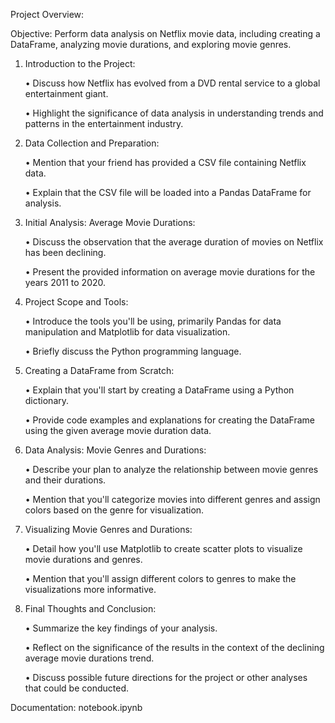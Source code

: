 Project Overview:

Objective: Perform data analysis on Netflix movie data, including creating a DataFrame, analyzing movie durations, and exploring movie genres.

1. Introduction to the Project:

   • Discuss how Netflix has evolved from a DVD rental service to a global entertainment giant.
   
   • Highlight the significance of data analysis in understanding trends and patterns in the entertainment industry.

3. Data Collection and Preparation:
   
    • Mention that your friend has provided a CSV file containing Netflix data.
   
    • Explain that the CSV file will be loaded into a Pandas DataFrame for analysis.

5. Initial Analysis: Average Movie Durations:
   
    • Discuss the observation that the average duration of movies on Netflix has been declining.
   
    • Present the provided information on average movie durations for the years 2011 to 2020.

7. Project Scope and Tools:
   
    • Introduce the tools you'll be using, primarily Pandas for data manipulation and Matplotlib for data visualization.
   
    • Briefly discuss the Python programming language.

8. Creating a DataFrame from Scratch:
   
    • Explain that you'll start by creating a DataFrame using a Python dictionary.
   
    • Provide code examples and explanations for creating the DataFrame using the given average movie duration data.

10. Data Analysis: Movie Genres and Durations:
    
    • Describe your plan to analyze the relationship between movie genres and their durations.
    
    • Mention that you'll categorize movies into different genres and assign colors based on the genre for visualization.

12. Visualizing Movie Genres and Durations:
    
    • Detail how you'll use Matplotlib to create scatter plots to visualize movie durations and genres.
    
    • Mention that you'll assign different colors to genres to make the visualizations more informative.

14. Final Thoughts and Conclusion:
    
    • Summarize the key findings of your analysis.
    
    • Reflect on the significance of the results in the context of the declining average movie durations trend.
    
    • Discuss possible future directions for the project or other analyses that could be conducted.

Documentation:
notebook.ipynb
